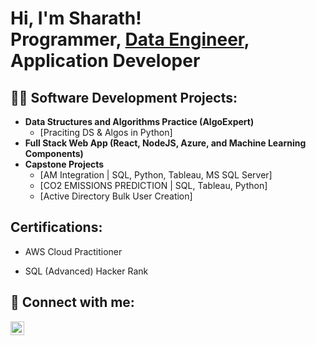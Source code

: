 <h1>Hi, I'm Sharath! <br/><a >Programmer</a>, <a href= www.linkedin.com/in/ksharath5>Data Engineer</a>, <a >Application Developer</a></h1>

<h2>👨‍💻 Software Development Projects:</h2>

- <b>Data Structures and Algorithms Practice (AlgoExpert)</b>
  - [Praciting DS & Algos in Python]
- <b>Full Stack Web App (React, NodeJS, Azure, and Machine Learning Components)</b>
- <b>Capstone Projects</b>
  - [AM Integration | SQL, Python, Tableau, MS SQL Server]
  - [CO2 EMISSIONS PREDICTION | SQL, Tableau, Python]
  - [Active Directory Bulk User Creation]
  

<h2> Certifications:</h2>

- AWS Cloud Practitioner
    
- SQL (Advanced) Hacker Rank


<h2> 🤳 Connect with me:</h2>

[<img align="left" alt="sharath kesamsetty | LinkedIn" width="22px" src="https://cdn.jsdelivr.net/npm/simple-icons@v3/icons/linkedin.svg" />][linkedin]



[linkedin]: www.linkedin.com/in/ksharath5

<!--
**joshmadakor1/joshmadakor1** is a ✨ _special_ ✨ repository because its `README.md` (this file) appears on your GitHub profile.

Here are some ideas to get you started:

- 🔭 I’m currently working on ...
- 🌱 I’m currently learning ...
- 👯 I’m looking to collaborate on ...
- 🤔 I’m looking for help with ...
- 💬 Ask me about ...
- 📫 How to reach me: ...
- 😄 Pronouns: ...
- ⚡ Fun fact: ...
-->
